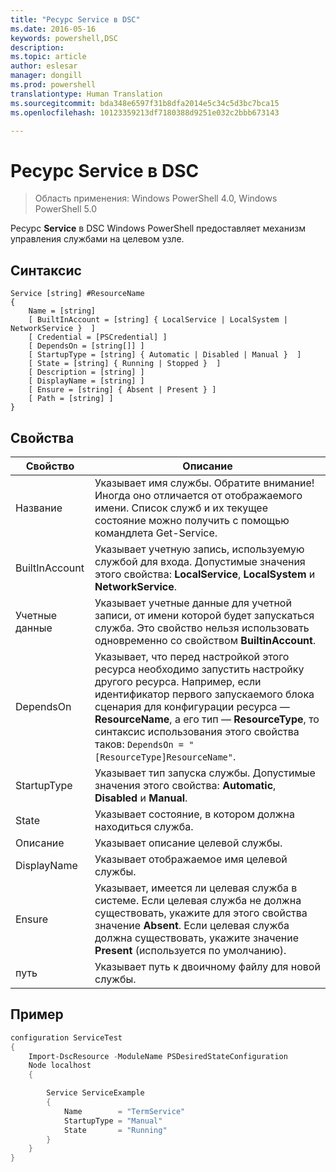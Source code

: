 ```yaml
---
title: "Ресурс Service в DSC"
ms.date: 2016-05-16
keywords: powershell,DSC
description: 
ms.topic: article
author: eslesar
manager: dongill
ms.prod: powershell
translationtype: Human Translation
ms.sourcegitcommit: bda348e6597f31b8dfa2014e5c34c5d3bc7bca15
ms.openlocfilehash: 10123359213df7180388d9251e032c2bbb673143

---
```


# Ресурс Service в DSC

> Область применения: Windows PowerShell 4.0, Windows PowerShell 5.0


Ресурс **Service** в DSC Windows PowerShell предоставляет механизм управления службами на целевом узле.

## Синтаксис

```
Service [string] #ResourceName
{
    Name = [string]
    [ BuiltInAccount = [string] { LocalService | LocalSystem | NetworkService }  ]
    [ Credential = [PSCredential] ]
    [ DependsOn = [string[]] ]
    [ StartupType = [string] { Automatic | Disabled | Manual }  ]
    [ State = [string] { Running | Stopped }  ]
    [ Description = [string] ]
    [ DisplayName = [string] ]
    [ Ensure = [string] { Absent | Present } ]
    [ Path = [string] ]
}
```

## Свойства

|  Свойство  |  Описание   | 
|---|---| 
| Название| Указывает имя службы. Обратите внимание! Иногда оно отличается от отображаемого имени. Список служб и их текущее состояние можно получить с помощью командлета Get-Service.| 
| BuiltInAccount| Указывает учетную запись, используемую службой для входа. Допустимые значения этого свойства: **LocalService**, **LocalSystem** и **NetworkService**.| 
| Учетные данные| Указывает учетные данные для учетной записи, от имени которой будет запускаться служба. Это свойство нельзя использовать одновременно со свойством __BuiltinAccount__.| 
| DependsOn| Указывает, что перед настройкой этого ресурса необходимо запустить настройку другого ресурса. Например, если идентификатор первого запускаемого блока сценария для конфигурации ресурса — __ResourceName__, а его тип — __ResourceType__, то синтаксис использования этого свойства таков: `DependsOn = "[ResourceType]ResourceName"`.| 
| StartupType| Указывает тип запуска службы. Допустимые значения этого свойства: **Automatic**, **Disabled** и **Manual**.| 
| State| Указывает состояние, в котором должна находиться служба.| 
| Описание | Указывает описание целевой службы.| 
| DisplayName | Указывает отображаемое имя целевой службы.| 
| Ensure | Указывает, имеется ли целевая служба в системе. Если целевая служба не должна существовать, укажите для этого свойства значение **Absent**. Если целевая служба должна существовать, укажите значение **Present** (используется по умолчанию).|
| путь | Указывает путь к двоичному файлу для новой службы.| 

## Пример

```powershell
configuration ServiceTest
{
    Import-DscResource -ModuleName PSDesiredStateConfiguration
    Node localhost
    {

        Service ServiceExample
        {
            Name        = "TermService"
            StartupType = "Manual"
            State       = "Running"
        } 
    }
}
```




<!--HONumber=Jul16_HO1-->


